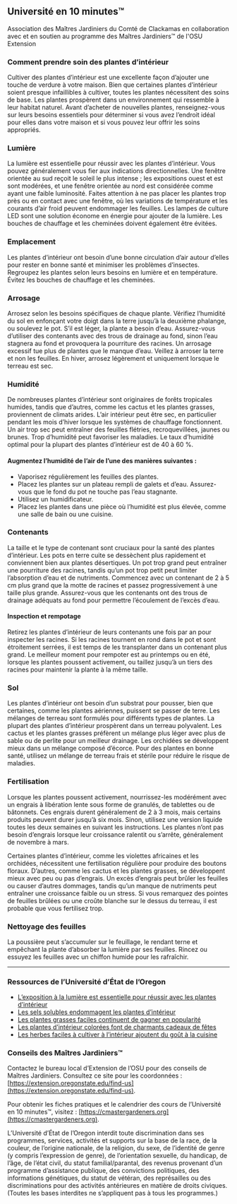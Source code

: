 ## Université en 10 minutes™  
Association des Maîtres Jardiniers du Comté de Clackamas en collaboration avec et en soutien au programme des Maîtres Jardiniers™ de l'OSU Extension  

### Comment prendre soin des plantes d’intérieur  
Cultiver des plantes d’intérieur est une excellente façon d’ajouter une touche de verdure à votre maison. Bien que certaines plantes d’intérieur soient presque infaillibles à cultiver, toutes les plantes nécessitent des soins de base. Les plantes prospèrent dans un environnement qui ressemble à leur habitat naturel. Avant d’acheter de nouvelles plantes, renseignez-vous sur leurs besoins essentiels pour déterminer si vous avez l’endroit idéal pour elles dans votre maison et si vous pouvez leur offrir les soins appropriés.  

### Lumière  
La lumière est essentielle pour réussir avec les plantes d’intérieur. Vous pouvez généralement vous fier aux indications directionnelles. Une fenêtre orientée au sud reçoit le soleil le plus intense ; les expositions ouest et est sont modérées, et une fenêtre orientée au nord est considérée comme ayant une faible luminosité. Faites attention à ne pas placer les plantes trop près ou en contact avec une fenêtre, où les variations de température et les courants d’air froid peuvent endommager les feuilles. Les lampes de culture LED sont une solution économe en énergie pour ajouter de la lumière. Les bouches de chauffage et les cheminées doivent également être évitées.  

### Emplacement  
Les plantes d’intérieur ont besoin d’une bonne circulation d’air autour d’elles pour rester en bonne santé et minimiser les problèmes d’insectes. Regroupez les plantes selon leurs besoins en lumière et en température. Évitez les bouches de chauffage et les cheminées.  

### Arrosage  
Arrosez selon les besoins spécifiques de chaque plante. Vérifiez l’humidité du sol en enfonçant votre doigt dans la terre jusqu’à la deuxième phalange, ou soulevez le pot. S’il est léger, la plante a besoin d’eau. Assurez-vous d’utiliser des contenants avec des trous de drainage au fond, sinon l’eau stagnera au fond et provoquera la pourriture des racines. Un arrosage excessif tue plus de plantes que le manque d’eau. Veillez à arroser la terre et non les feuilles. En hiver, arrosez légèrement et uniquement lorsque le terreau est sec.  

### Humidité  
De nombreuses plantes d’intérieur sont originaires de forêts tropicales humides, tandis que d’autres, comme les cactus et les plantes grasses, proviennent de climats arides. L’air intérieur peut être sec, en particulier pendant les mois d’hiver lorsque les systèmes de chauffage fonctionnent. Un air trop sec peut entraîner des feuilles flétries, recroquevillées, jaunes ou brunes. Trop d’humidité peut favoriser les maladies. Le taux d’humidité optimal pour la plupart des plantes d’intérieur est de 40 à 60 %.  

#### Augmentez l’humidité de l’air de l’une des manières suivantes :  
- Vaporisez régulièrement les feuilles des plantes.  
- Placez les plantes sur un plateau rempli de galets et d’eau. Assurez-vous que le fond du pot ne touche pas l’eau stagnante.  
- Utilisez un humidificateur.  
- Placez les plantes dans une pièce où l’humidité est plus élevée, comme une salle de bain ou une cuisine.  

### Contenants  
La taille et le type de contenant sont cruciaux pour la santé des plantes d’intérieur. Les pots en terre cuite se dessèchent plus rapidement et conviennent bien aux plantes désertiques. Un pot trop grand peut entraîner une pourriture des racines, tandis qu’un pot trop petit peut limiter l’absorption d’eau et de nutriments. Commencez avec un contenant de 2 à 5 cm plus grand que la motte de racines et passez progressivement à une taille plus grande. Assurez-vous que les contenants ont des trous de drainage adéquats au fond pour permettre l’écoulement de l’excès d’eau.  

#### Inspection et rempotage  
Retirez les plantes d’intérieur de leurs contenants une fois par an pour inspecter les racines. Si les racines tournent en rond dans le pot et sont étroitement serrées, il est temps de les transplanter dans un contenant plus grand. Le meilleur moment pour rempoter est au printemps ou en été, lorsque les plantes poussent activement, ou taillez jusqu’à un tiers des racines pour maintenir la plante à la même taille.  

### Sol  
Les plantes d’intérieur ont besoin d’un substrat pour pousser, bien que certaines, comme les plantes aériennes, puissent se passer de terre. Les mélanges de terreau sont formulés pour différents types de plantes. La plupart des plantes d’intérieur prospèrent dans un terreau polyvalent. Les cactus et les plantes grasses préfèrent un mélange plus léger avec plus de sable ou de perlite pour un meilleur drainage. Les orchidées se développent mieux dans un mélange composé d’écorce. Pour des plantes en bonne santé, utilisez un mélange de terreau frais et stérile pour réduire le risque de maladies.  

### Fertilisation  
Lorsque les plantes poussent activement, nourrissez-les modérément avec un engrais à libération lente sous forme de granulés, de tablettes ou de bâtonnets. Ces engrais durent généralement de 2 à 3 mois, mais certains produits peuvent durer jusqu’à six mois. Sinon, utilisez une version liquide toutes les deux semaines en suivant les instructions. Les plantes n’ont pas besoin d’engrais lorsque leur croissance ralentit ou s’arrête, généralement de novembre à mars.  

Certaines plantes d’intérieur, comme les violettes africaines et les orchidées, nécessitent une fertilisation régulière pour produire des boutons floraux. D’autres, comme les cactus et les plantes grasses, se développent mieux avec peu ou pas d’engrais. Un excès d’engrais peut brûler les feuilles ou causer d’autres dommages, tandis qu’un manque de nutriments peut entraîner une croissance faible ou un stress. Si vous remarquez des pointes de feuilles brûlées ou une croûte blanche sur le dessus du terreau, il est probable que vous fertilisez trop.  

### Nettoyage des feuilles  
La poussière peut s’accumuler sur le feuillage, le rendant terne et empêchant la plante d’absorber la lumière par ses feuilles. Rincez ou essuyez les feuilles avec un chiffon humide pour les rafraîchir.  

---

### Ressources de l’Université d’État de l’Oregon  
- [L’exposition à la lumière est essentielle pour réussir avec les plantes d’intérieur](https://extension.oregonstate.edu/news/light-exposure-key-growing-successful-houseplants)  
- [Les sels solubles endommagent les plantes d’intérieur](https://extension.oregonstate.edu/news/soluble-salts-damaging-houseplants)  
- [Les plantes grasses faciles continuent de gagner en popularité](https://extension.oregonstate.edu/news/carefree-succulents-continue-grow-popularity)  
- [Les plantes d’intérieur colorées font de charmants cadeaux de fêtes](https://extension.oregonstate.edu/news/colorful-indoor-plants-make-delightful-gifts-holidays)  
- [Les herbes faciles à cultiver à l’intérieur ajoutent du goût à la cuisine](https://extension.oregonstate.edu/news/pot-table-easy-indoor-herbs-spice-cooking)  

### Conseils des Maîtres Jardiniers™  
Contactez le bureau local d’Extension de l’OSU pour des conseils de Maîtres Jardiniers. Consultez ce site pour les coordonnées : [https://extension.oregonstate.edu/find-us](https://extension.oregonstate.edu/find-us).  

Pour obtenir les fiches pratiques et le calendrier des cours de l’Université en 10 minutes™, visitez : [https://cmastergardeners.org](https://cmastergardeners.org).  

L’Université d’État de l’Oregon interdit toute discrimination dans ses programmes, services, activités et supports sur la base de la race, de la couleur, de l’origine nationale, de la religion, du sexe, de l’identité de genre (y compris l’expression de genre), de l’orientation sexuelle, du handicap, de l’âge, de l’état civil, du statut familial/parantal, des revenus provenant d’un programme d’assistance publique, des convictions politiques, des informations génétiques, du statut de vétéran, des représailles ou des discriminations pour des activités antérieures en matière de droits civiques. (Toutes les bases interdites ne s’appliquent pas à tous les programmes.)